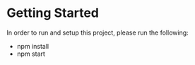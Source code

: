 # Getting Started

In order to run and setup this project, please run the following:

* npm install
* npm start
